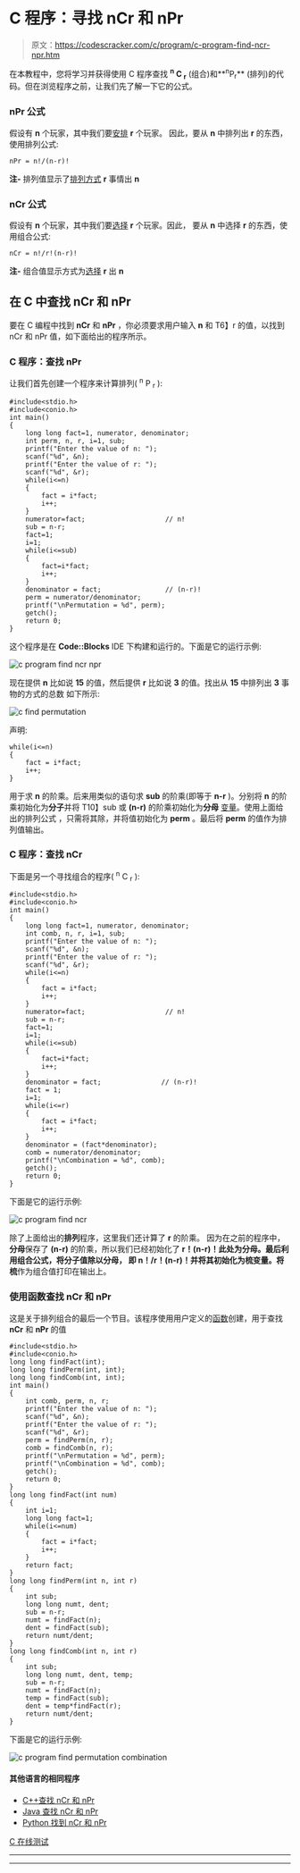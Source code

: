# C 程序：寻找 nCr 和 nPr 

> 原文：<https://codescracker.com/c/program/c-program-find-ncr-npr.htm>

在本教程中，您将学习并获得使用 C 程序查找 **<sup>n</sup> C <sub>r</sub>** (组合)和**<sup>n</sup>P<sub>r</sub>** (排列)的代码。但在浏览程序之前，让我们先了解一下它的公式。

### nPr 公式

假设有 **n** 个玩家，其中我们要<u>安排</u> **r** 个玩家。 因此，要从 **n** 中排列出 **r** 的东西，使用排列公式:

```
nPr = n!/(n-r)!
```

**注-** 排列值显示了<u>排列方式</u> **r** 事情出 **n**

### nCr 公式

假设有 **n** 个玩家，其中我们要<u>选择</u> **r** 个玩家。因此， 要从 **n** 中选择 **r** 的东西，使用组合公式:

```
nCr = n!/r!(n-r)!
```

**注-** 组合值显示方式为<u>选择</u> **r** 出 **n**

## 在 C 中查找 nCr 和 nPr

要在 C 编程中找到 **nCr** 和 **nPr** ，你必须要求用户输入 **n** 和 T6】r 的值，以找到 nCr 和 nPr 值，如下面给出的程序所示。

### C 程序：查找 nPr 

让我们首先创建一个程序来计算排列( <sup>n</sup> P <sub>r</sub> ):

```
#include<stdio.h>
#include<conio.h>
int main()
{
    long long fact=1, numerator, denominator;
    int perm, n, r, i=1, sub;
    printf("Enter the value of n: ");
    scanf("%d", &n);
    printf("Enter the value of r: ");
    scanf("%d", &r);
    while(i<=n)
    {
        fact = i*fact;
        i++;
    }
    numerator=fact;                    // n!
    sub = n-r;
    fact=1;
    i=1;
    while(i<=sub)
    {
        fact=i*fact;
        i++;
    }
    denominator = fact;                // (n-r)!
    perm = numerator/denominator;
    printf("\nPermutation = %d", perm);
    getch();
    return 0;
}
```

这个程序是在 **Code::Blocks** IDE 下构建和运行的。下面是它的运行示例:

![c program find ncr npr](img/3c7de4391816f47ab5132ad190ee1995.png)

现在提供 **n** 比如说 **15** 的值，然后提供 **r** 比如说 **3** 的值。找出从 **15** 中排列出 **3** 事物的方式的总数 如下所示:

![c find permutation](img/ab2d6b0c311983c4291fb44cd00ee290.png)

声明:

```
while(i<=n)
{
    fact = i*fact;
    i++;
}
```

用于求 **n** 的阶乘。后来用类似的语句求 **sub** 的阶乘(即等于 **n-r** )。分别将 **n** 的阶乘初始化为**分子**并将 T10】sub 或 **(n-r)** 的阶乘初始化为**分母** [变量](/c/c-variables.htm)。使用上面给出的排列公式 ，只需将其除，并将值初始化为 **perm** 。最后将 **perm** 的值作为排列值输出。

### C 程序：查找 nCr 

下面是另一个寻找组合的程序( <sup>n</sup> C <sub>r</sub> ):

```
#include<stdio.h>
#include<conio.h>
int main()
{
    long long fact=1, numerator, denominator;
    int comb, n, r, i=1, sub;
    printf("Enter the value of n: ");
    scanf("%d", &n);
    printf("Enter the value of r: ");
    scanf("%d", &r);
    while(i<=n)
    {
        fact = i*fact;
        i++;
    }
    numerator=fact;                    // n!
    sub = n-r;
    fact=1;
    i=1;
    while(i<=sub)
    {
        fact=i*fact;
        i++;
    }
    denominator = fact;               // (n-r)!
    fact = 1;
    i=1;
    while(i<=r)
    {
        fact = i*fact;
        i++;
    }
    denominator = (fact*denominator);
    comb = numerator/denominator;
    printf("\nCombination = %d", comb);
    getch();
    return 0;
}
```

下面是它的运行示例:

![c program find ncr](img/23cebd0939c7236761ebad9225039e7f.png)

除了上面给出的**排列**程序，这里我们还计算了 **r** 的阶乘。 因为在之前的程序中，**分母**保存了 **(n-r)** 的阶乘，所以我们已经初始化了 **r！(n-r)！**此处为分母。最后利用组合公式，将分子值除以分母， 即 **n！/r！(n-r)！**并将其初始化为**梳**变量。将**梳**作为组合值打印在输出上。

### 使用函数查找 nCr 和 nPr

这是关于排列组合的最后一个节目。该程序使用用户定义的[函数](/c/c-functions.htm)创建，用于查找 **nCr** 和 **nPr** 的值

```
#include<stdio.h>
#include<conio.h>
long long findFact(int);
long long findPerm(int, int);
long long findComb(int, int);
int main()
{
    int comb, perm, n, r;
    printf("Enter the value of n: ");
    scanf("%d", &n);
    printf("Enter the value of r: ");
    scanf("%d", &r);
    perm = findPerm(n, r);
    comb = findComb(n, r);
    printf("\nPermutation = %d", perm);
    printf("\nCombination = %d", comb);
    getch();
    return 0;
}
long long findFact(int num)
{
    int i=1;
    long long fact=1;
    while(i<=num)
    {
        fact = i*fact;
        i++;
    }
    return fact;
}
long long findPerm(int n, int r)
{
    int sub;
    long long numt, dent;
    sub = n-r;
    numt = findFact(n);
    dent = findFact(sub);
    return numt/dent;
}
long long findComb(int n, int r)
{
    int sub;
    long long numt, dent, temp;
    sub = n-r;
    numt = findFact(n);
    temp = findFact(sub);
    dent = temp*findFact(r);
    return numt/dent;
}
```

下面是它的运行示例:

![c program find permutation combination](img/b2a4f2964c79a95e142c4d466c988947.png)

#### 其他语言的相同程序

*   [C++查找 nCr 和 nPr](/cpp/program/cpp-program-find-ncr-npr.htm)
*   [Java 查找 nCr 和 nPr](/java/program/java-program-find-ncr-npr.htm)
*   [Python 找到 nCr 和 nPr](/python/program/python-program-find-ncr-npr.htm)

[C 在线测试](/exam/showtest.php?subid=2)

* * *

* * *